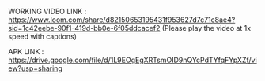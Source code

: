 WORKING VIDEO LINK : https://www.loom.com/share/d82150653195431f953627d7c71c8ae4?sid=1c42eebe-90f1-419d-bb0e-6f05ddcacef2
(Please play the video at 1x speed with captions)

APK LINK : https://drive.google.com/file/d/1L9EOgEgXRTsmOID9nQYcPdTYfqFYpXZf/view?usp=sharing
